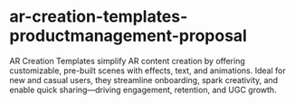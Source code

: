 # ar-creation-templates-productmanagement-proposal
AR Creation Templates simplify AR content creation by offering customizable, pre-built scenes with effects, text, and animations. Ideal for new and casual users, they streamline onboarding, spark creativity, and enable quick sharing—driving engagement, retention, and UGC growth.

